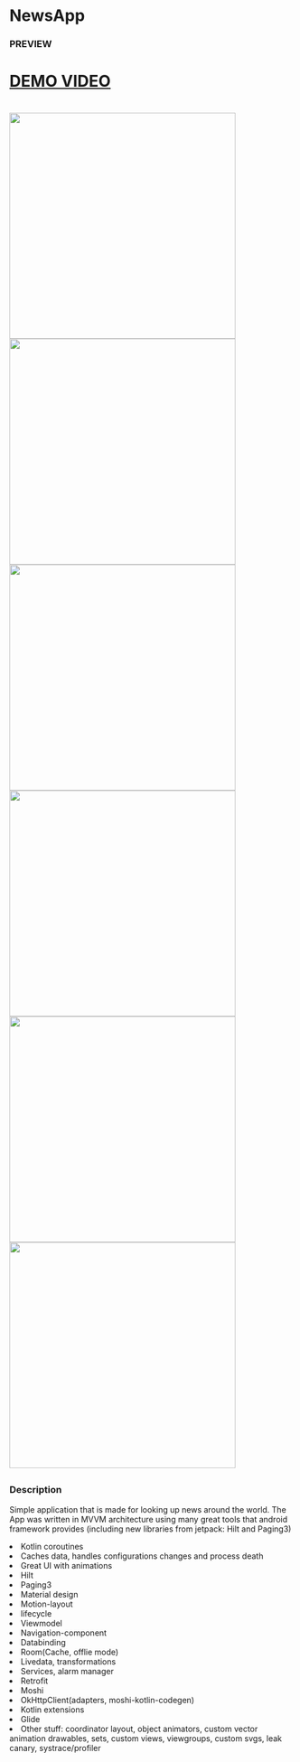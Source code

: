 # NewsApp
<h3>PREVIEW</h3>
<p float="left">
<h1><a href="http://danielktx.com/images/newsapp/newsappdemo.mp4" type="video/mp4">DEMO VIDEO</a><h1>
</p>

<p float="left">
   <img width="400" src="http://danielktx.com/images/newsapp/1.jpg" />
  <img width="400" src="http://danielktx.com/images/newsapp/2.jpg" />
    <img width="400" src="http://danielktx.com/images/newsapp/3.jpg" />
    <img width="400" src="http://danielktx.com/images/newsapp/4.jpg" />
  <img width="400" src="http://danielktx.com/images/newsapp/5.jpg" />
  <img width="400" src="http://danielktx.com/images/newsapp/6.jpg" />
  </p>

<h3>Description</h3>
<p>Simple application that is made for looking up news around the world. The App was written in MVVM architecture using many great tools that android framework provides (including new libraries from jetpack: Hilt and Paging3) </p>
   
  <li>Kotlin coroutines</li> 
  <li>Caches data, handles configurations changes and process death</li> 
  <li>Great UI with animations</li> 
  <li>Hilt</li>
  <li>Paging3</li>
  <li>Material design</li>
  <li>Motion-layout</li>
   <li>lifecycle</li>
  <li>Viewmodel</li>
  <li>Navigation-component</li> 
  <li>Databinding</li> 
  <li>Room(Cache, offlie mode)</li> 
  <li>Livedata, transformations</li> 
  <li>Services, alarm manager</li> 
  <li>Retrofit</li>
  <li>Moshi</li>
  <li>OkHttpClient(adapters, moshi-kotlin-codegen)</li> 
  <li>Kotlin extensions</li> 
  <li>Glide</li>
  <li>Other stuff: coordinator layout, object animators, custom vector animation drawables, sets, custom views, viewgroups, custom svgs, leak canary, systrace/profiler</li>
</p>
